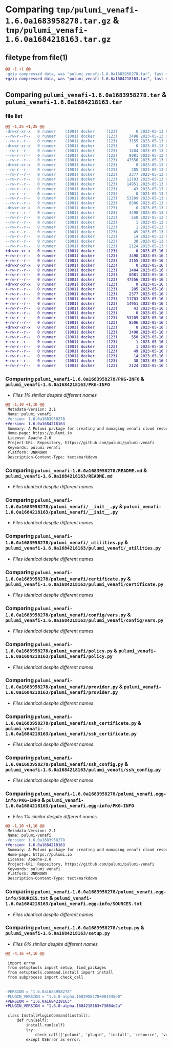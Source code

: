 # Comparing `tmp/pulumi_venafi-1.6.0a1683958278.tar.gz` & `tmp/pulumi_venafi-1.6.0a1684218163.tar.gz`

## filetype from file(1)

```diff
@@ -1 +1 @@
-gzip compressed data, was "pulumi_venafi-1.6.0a1683958278.tar", last modified: Sat May 13 06:16:09 2023, max compression
+gzip compressed data, was "pulumi_venafi-1.6.0a1684218163.tar", last modified: Tue May 16 06:31:15 2023, max compression
```

## Comparing `pulumi_venafi-1.6.0a1683958278.tar` & `pulumi_venafi-1.6.0a1684218163.tar`

### file list

```diff
@@ -1,25 +1,25 @@
-drwxr-xr-x   0 runner    (1001) docker     (123)        0 2023-05-13 06:16:09.373054 pulumi_venafi-1.6.0a1683958278/
--rw-r--r--   0 runner    (1001) docker     (123)     3498 2023-05-13 06:16:09.373054 pulumi_venafi-1.6.0a1683958278/PKG-INFO
--rw-r--r--   0 runner    (1001) docker     (123)     3155 2023-05-13 06:16:08.000000 pulumi_venafi-1.6.0a1683958278/README.md
-drwxr-xr-x   0 runner    (1001) docker     (123)        0 2023-05-13 06:16:09.373054 pulumi_venafi-1.6.0a1683958278/pulumi_venafi/
--rw-r--r--   0 runner    (1001) docker     (123)     1404 2023-05-13 06:16:08.000000 pulumi_venafi-1.6.0a1683958278/pulumi_venafi/__init__.py
--rw-r--r--   0 runner    (1001) docker     (123)     8081 2023-05-13 06:16:08.000000 pulumi_venafi-1.6.0a1683958278/pulumi_venafi/_utilities.py
--rw-r--r--   0 runner    (1001) docker     (123)    47556 2023-05-13 06:16:08.000000 pulumi_venafi-1.6.0a1683958278/pulumi_venafi/certificate.py
-drwxr-xr-x   0 runner    (1001) docker     (123)        0 2023-05-13 06:16:09.373054 pulumi_venafi-1.6.0a1683958278/pulumi_venafi/config/
--rw-r--r--   0 runner    (1001) docker     (123)      285 2023-05-13 06:16:08.000000 pulumi_venafi-1.6.0a1683958278/pulumi_venafi/config/__init__.py
--rw-r--r--   0 runner    (1001) docker     (123)     2377 2023-05-13 06:16:08.000000 pulumi_venafi-1.6.0a1683958278/pulumi_venafi/config/vars.py
--rw-r--r--   0 runner    (1001) docker     (123)    11703 2023-05-13 06:16:08.000000 pulumi_venafi-1.6.0a1683958278/pulumi_venafi/policy.py
--rw-r--r--   0 runner    (1001) docker     (123)    14951 2023-05-13 06:16:08.000000 pulumi_venafi-1.6.0a1683958278/pulumi_venafi/provider.py
--rw-r--r--   0 runner    (1001) docker     (123)       43 2023-05-13 06:16:08.000000 pulumi_venafi-1.6.0a1683958278/pulumi_venafi/pulumi-plugin.json
--rw-r--r--   0 runner    (1001) docker     (123)        0 2023-05-13 06:16:08.000000 pulumi_venafi-1.6.0a1683958278/pulumi_venafi/py.typed
--rw-r--r--   0 runner    (1001) docker     (123)    53209 2023-05-13 06:16:08.000000 pulumi_venafi-1.6.0a1683958278/pulumi_venafi/ssh_certificate.py
--rw-r--r--   0 runner    (1001) docker     (123)     8506 2023-05-13 06:16:08.000000 pulumi_venafi-1.6.0a1683958278/pulumi_venafi/ssh_config.py
-drwxr-xr-x   0 runner    (1001) docker     (123)        0 2023-05-13 06:16:09.373054 pulumi_venafi-1.6.0a1683958278/pulumi_venafi.egg-info/
--rw-r--r--   0 runner    (1001) docker     (123)     3498 2023-05-13 06:16:09.000000 pulumi_venafi-1.6.0a1683958278/pulumi_venafi.egg-info/PKG-INFO
--rw-r--r--   0 runner    (1001) docker     (123)      550 2023-05-13 06:16:09.000000 pulumi_venafi-1.6.0a1683958278/pulumi_venafi.egg-info/SOURCES.txt
--rw-r--r--   0 runner    (1001) docker     (123)        1 2023-05-13 06:16:09.000000 pulumi_venafi-1.6.0a1683958278/pulumi_venafi.egg-info/dependency_links.txt
--rw-r--r--   0 runner    (1001) docker     (123)        1 2023-05-13 06:16:09.000000 pulumi_venafi-1.6.0a1683958278/pulumi_venafi.egg-info/not-zip-safe
--rw-r--r--   0 runner    (1001) docker     (123)       49 2023-05-13 06:16:09.000000 pulumi_venafi-1.6.0a1683958278/pulumi_venafi.egg-info/requires.txt
--rw-r--r--   0 runner    (1001) docker     (123)       14 2023-05-13 06:16:09.000000 pulumi_venafi-1.6.0a1683958278/pulumi_venafi.egg-info/top_level.txt
--rw-r--r--   0 runner    (1001) docker     (123)       38 2023-05-13 06:16:09.373054 pulumi_venafi-1.6.0a1683958278/setup.cfg
--rw-r--r--   0 runner    (1001) docker     (123)     2124 2023-05-13 06:16:08.000000 pulumi_venafi-1.6.0a1683958278/setup.py
+drwxr-xr-x   0 runner    (1001) docker     (123)        0 2023-05-16 06:31:14.983219 pulumi_venafi-1.6.0a1684218163/
+-rw-r--r--   0 runner    (1001) docker     (123)     3498 2023-05-16 06:31:14.983219 pulumi_venafi-1.6.0a1684218163/PKG-INFO
+-rw-r--r--   0 runner    (1001) docker     (123)     3155 2023-05-16 06:31:14.000000 pulumi_venafi-1.6.0a1684218163/README.md
+drwxr-xr-x   0 runner    (1001) docker     (123)        0 2023-05-16 06:31:14.979219 pulumi_venafi-1.6.0a1684218163/pulumi_venafi/
+-rw-r--r--   0 runner    (1001) docker     (123)     1404 2023-05-16 06:31:14.000000 pulumi_venafi-1.6.0a1684218163/pulumi_venafi/__init__.py
+-rw-r--r--   0 runner    (1001) docker     (123)     8081 2023-05-16 06:31:14.000000 pulumi_venafi-1.6.0a1684218163/pulumi_venafi/_utilities.py
+-rw-r--r--   0 runner    (1001) docker     (123)    47556 2023-05-16 06:31:14.000000 pulumi_venafi-1.6.0a1684218163/pulumi_venafi/certificate.py
+drwxr-xr-x   0 runner    (1001) docker     (123)        0 2023-05-16 06:31:14.983219 pulumi_venafi-1.6.0a1684218163/pulumi_venafi/config/
+-rw-r--r--   0 runner    (1001) docker     (123)      285 2023-05-16 06:31:14.000000 pulumi_venafi-1.6.0a1684218163/pulumi_venafi/config/__init__.py
+-rw-r--r--   0 runner    (1001) docker     (123)     2377 2023-05-16 06:31:14.000000 pulumi_venafi-1.6.0a1684218163/pulumi_venafi/config/vars.py
+-rw-r--r--   0 runner    (1001) docker     (123)    11703 2023-05-16 06:31:14.000000 pulumi_venafi-1.6.0a1684218163/pulumi_venafi/policy.py
+-rw-r--r--   0 runner    (1001) docker     (123)    14951 2023-05-16 06:31:14.000000 pulumi_venafi-1.6.0a1684218163/pulumi_venafi/provider.py
+-rw-r--r--   0 runner    (1001) docker     (123)       43 2023-05-16 06:31:14.000000 pulumi_venafi-1.6.0a1684218163/pulumi_venafi/pulumi-plugin.json
+-rw-r--r--   0 runner    (1001) docker     (123)        0 2023-05-16 06:31:14.000000 pulumi_venafi-1.6.0a1684218163/pulumi_venafi/py.typed
+-rw-r--r--   0 runner    (1001) docker     (123)    53209 2023-05-16 06:31:14.000000 pulumi_venafi-1.6.0a1684218163/pulumi_venafi/ssh_certificate.py
+-rw-r--r--   0 runner    (1001) docker     (123)     8506 2023-05-16 06:31:14.000000 pulumi_venafi-1.6.0a1684218163/pulumi_venafi/ssh_config.py
+drwxr-xr-x   0 runner    (1001) docker     (123)        0 2023-05-16 06:31:14.979219 pulumi_venafi-1.6.0a1684218163/pulumi_venafi.egg-info/
+-rw-r--r--   0 runner    (1001) docker     (123)     3498 2023-05-16 06:31:14.000000 pulumi_venafi-1.6.0a1684218163/pulumi_venafi.egg-info/PKG-INFO
+-rw-r--r--   0 runner    (1001) docker     (123)      550 2023-05-16 06:31:14.000000 pulumi_venafi-1.6.0a1684218163/pulumi_venafi.egg-info/SOURCES.txt
+-rw-r--r--   0 runner    (1001) docker     (123)        1 2023-05-16 06:31:14.000000 pulumi_venafi-1.6.0a1684218163/pulumi_venafi.egg-info/dependency_links.txt
+-rw-r--r--   0 runner    (1001) docker     (123)        1 2023-05-16 06:31:14.000000 pulumi_venafi-1.6.0a1684218163/pulumi_venafi.egg-info/not-zip-safe
+-rw-r--r--   0 runner    (1001) docker     (123)       49 2023-05-16 06:31:14.000000 pulumi_venafi-1.6.0a1684218163/pulumi_venafi.egg-info/requires.txt
+-rw-r--r--   0 runner    (1001) docker     (123)       14 2023-05-16 06:31:14.000000 pulumi_venafi-1.6.0a1684218163/pulumi_venafi.egg-info/top_level.txt
+-rw-r--r--   0 runner    (1001) docker     (123)       38 2023-05-16 06:31:14.983219 pulumi_venafi-1.6.0a1684218163/setup.cfg
+-rw-r--r--   0 runner    (1001) docker     (123)     2124 2023-05-16 06:31:14.000000 pulumi_venafi-1.6.0a1684218163/setup.py
```

### Comparing `pulumi_venafi-1.6.0a1683958278/PKG-INFO` & `pulumi_venafi-1.6.0a1684218163/PKG-INFO`

 * *Files 1% similar despite different names*

```diff
@@ -1,10 +1,10 @@
 Metadata-Version: 2.1
 Name: pulumi_venafi
-Version: 1.6.0a1683958278
+Version: 1.6.0a1684218163
 Summary: A Pulumi package for creating and managing venafi cloud resources.
 Home-page: https://pulumi.io
 License: Apache-2.0
 Project-URL: Repository, https://github.com/pulumi/pulumi-venafi
 Keywords: pulumi venafi
 Platform: UNKNOWN
 Description-Content-Type: text/markdown
```

### Comparing `pulumi_venafi-1.6.0a1683958278/README.md` & `pulumi_venafi-1.6.0a1684218163/README.md`

 * *Files identical despite different names*

### Comparing `pulumi_venafi-1.6.0a1683958278/pulumi_venafi/__init__.py` & `pulumi_venafi-1.6.0a1684218163/pulumi_venafi/__init__.py`

 * *Files identical despite different names*

### Comparing `pulumi_venafi-1.6.0a1683958278/pulumi_venafi/_utilities.py` & `pulumi_venafi-1.6.0a1684218163/pulumi_venafi/_utilities.py`

 * *Files identical despite different names*

### Comparing `pulumi_venafi-1.6.0a1683958278/pulumi_venafi/certificate.py` & `pulumi_venafi-1.6.0a1684218163/pulumi_venafi/certificate.py`

 * *Files identical despite different names*

### Comparing `pulumi_venafi-1.6.0a1683958278/pulumi_venafi/config/vars.py` & `pulumi_venafi-1.6.0a1684218163/pulumi_venafi/config/vars.py`

 * *Files identical despite different names*

### Comparing `pulumi_venafi-1.6.0a1683958278/pulumi_venafi/policy.py` & `pulumi_venafi-1.6.0a1684218163/pulumi_venafi/policy.py`

 * *Files identical despite different names*

### Comparing `pulumi_venafi-1.6.0a1683958278/pulumi_venafi/provider.py` & `pulumi_venafi-1.6.0a1684218163/pulumi_venafi/provider.py`

 * *Files identical despite different names*

### Comparing `pulumi_venafi-1.6.0a1683958278/pulumi_venafi/ssh_certificate.py` & `pulumi_venafi-1.6.0a1684218163/pulumi_venafi/ssh_certificate.py`

 * *Files identical despite different names*

### Comparing `pulumi_venafi-1.6.0a1683958278/pulumi_venafi/ssh_config.py` & `pulumi_venafi-1.6.0a1684218163/pulumi_venafi/ssh_config.py`

 * *Files identical despite different names*

### Comparing `pulumi_venafi-1.6.0a1683958278/pulumi_venafi.egg-info/PKG-INFO` & `pulumi_venafi-1.6.0a1684218163/pulumi_venafi.egg-info/PKG-INFO`

 * *Files 1% similar despite different names*

```diff
@@ -1,10 +1,10 @@
 Metadata-Version: 2.1
 Name: pulumi-venafi
-Version: 1.6.0a1683958278
+Version: 1.6.0a1684218163
 Summary: A Pulumi package for creating and managing venafi cloud resources.
 Home-page: https://pulumi.io
 License: Apache-2.0
 Project-URL: Repository, https://github.com/pulumi/pulumi-venafi
 Keywords: pulumi venafi
 Platform: UNKNOWN
 Description-Content-Type: text/markdown
```

### Comparing `pulumi_venafi-1.6.0a1683958278/pulumi_venafi.egg-info/SOURCES.txt` & `pulumi_venafi-1.6.0a1684218163/pulumi_venafi.egg-info/SOURCES.txt`

 * *Files identical despite different names*

### Comparing `pulumi_venafi-1.6.0a1683958278/setup.py` & `pulumi_venafi-1.6.0a1684218163/setup.py`

 * *Files 6% similar despite different names*

```diff
@@ -4,16 +4,16 @@
 
 import errno
 from setuptools import setup, find_packages
 from setuptools.command.install import install
 from subprocess import check_call
 
 
-VERSION = "1.6.0a1683958278"
-PLUGIN_VERSION = "1.6.0-alpha.1683958278+001445e0"
+VERSION = "1.6.0a1684218163"
+PLUGIN_VERSION = "1.6.0-alpha.1684218163+73804e2a"
 
 class InstallPluginCommand(install):
     def run(self):
         install.run(self)
         try:
             check_call(['pulumi', 'plugin', 'install', 'resource', 'venafi', PLUGIN_VERSION])
         except OSError as error:
```

